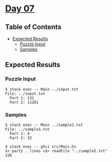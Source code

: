 # [Day 07](https://adventofcode.com/2020/day/7)

## Table of Contents

- [Expected Results](#expected-results)
  - [Puzzle Input](#puzzle-input)
  - [Samples](#samples)

## Expected Results

### Puzzle Input

```console
$ stack exec -- Main ../input.txt
File: ../input.txt
  Part 1: 131
  Part 2: 11261
```

### Samples

```console
$ stack exec -- Main ../sample1.txt
File: ../sample1.txt
  Part 1: 4
  Part 2: 32
```

```console
$ stack exec -- ghci src/Main.hs
λ> part2 . lines <$> readFile "../sample2.txt"
126
```
